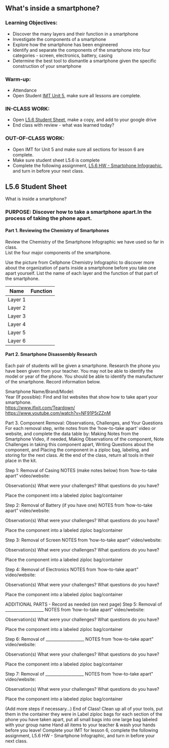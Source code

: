 ## What's inside a smartphone?

### Learning Objectives: 

-   Discover the many layers and their function in a smartphone
-   Investigate the components of a smartphone
-   Explore how the smartphone has been engineered 
-   Identify and separate the components of the smartphone into four categories - screen, electronics, battery, casing  
-   Determine the best tool to dismantle a smartphone given the specific construction of your smartphone 

### Warm-up: 

-   Attendance 
-   Open Student [IMT Unit 5](https://docs.google.com/document/d/127j--zXw26zFZ2Y4GYNWMNp93Gyq57Ew/edit?usp=sharing&ouid=101610972662753304413&rtpof=true&sd=true), make sure all lessons are complete.   

### IN-CLASS WORK:

-   Open [L5.6 Student Sheet](https://docs.google.com/document/d/1pbf2iq3sb-PUej61E494YHynrWiRPtS787QYIbKVKgw/edit?usp=sharing), make a copy, and add to your google drive
-   End class with review - what was learned today?

### OUT-OF-CLASS WORK:

-   Open IMT for Unit 5 and make sure all sections for lesson 6 are complete. 
-   Make sure student sheet L5.6 is complete 
-   Complete the following assignment, [L5.6 HW - Smartphone Infographic](https://docs.google.com/document/d/1ejlRzS5TRMuCTjfOAuXLmlNx2imODisQup7urK415i4/edit?usp=sharing), and turn in before your next class.

## L5.6 Student Sheet

What is inside a smartphone?


### PURPOSE:  Discover how to take a smartphone apart.In the process of taking the phone apart.

#### Part 1. Reviewing the Chemistry of Smartphones
Review the Chemistry of the Smartphone Infographic we have used so far in class.  
List the four major components of the smartphone.



Use the picture from Cellphone Chemistry Infographic to discover more about the organization of parts inside a smartphone before you take one apart yourself. 
List the name of each layer and the function of that part of the smartphone.

| Name    | Function |
| ------- | -------- |
| Layer 1 |          |
| Layer 2 |          |
| Layer 3 |          |
| Layer 4 |          |
| Layer 5 |          |
| Layer 6 |          |


#### Part 2. Smartphone Disassembly Research
Each pair of students will be given a smartphone. Research the phone you have been given from your teacher. You may not be able to identify the model or year of the phone. You should be able to identify the manufacturer of the smartphone. Record information below.

Smartphone Name/Brand/Model:  
Year (If possible): 
Find and list websites that show how to take apart your smartphone.  
https://www.ifixit.com/Teardown/  
https://www.youtube.com/watch?v=NF91P5rZZnM


Part 3.  Component Removal: Observations, Challenges, and Your Questions
For each removal step, write notes from the ‘how-to-take apart’ video or website, and complete the data table by:
Making Notes from the Smartphone Video, if needed,
Making Observations of the component,
Note Challenges in taking this component apart,
Writing Questions about the component, and
Placing the component in a ziploc bag, labeling, and storing for the next class. At the end of the class, return all tools in their place in the kit.
 

Step 1: Removal of Casing
NOTES (make notes below) from ‘how-to-take apart” video/website:  





Observation(s)
What were your challenges?
What questions do you have?











Place the component into a labeled ziploc bag/container

 






Step 2: Removal of Battery (if you have one) 
NOTES from ‘how-to-take apart” video/website: 





Observation(s)
What were your challenges?
What questions do you have?






Place the component into a labeled ziploc bag/container


Step 3: Removal of Screen
NOTES from ‘how-to-take apart” video/website:  





Observation(s)
What were your challenges?
What questions do you have?






Place the component into a labeled ziploc bag/container


Step 4: Removal of Electronics
NOTES from ‘how-to-take apart” video/website:




  
Observation(s)
What were your challenges?
What questions do you have?






Place the component into a labeled ziploc bag/container



ADDITIONAL PARTS - Record as needed (on next page)
Step 5: Removal of ___________________
NOTES from ‘how-to-take apart” video/website:



Observation(s)
What were your challenges?
What questions do you have?






Place the component into a labeled ziploc bag/container


Step 6: Removal of ___________________
NOTES from ‘how-to-take apart” video/website: 



Observation(s)
What were your challenges?
What questions do you have?






Place the component into a labeled ziploc bag/container


Step 7: Removal of ___________________
NOTES from ‘how-to-take apart” video/website: 



Observation(s)
What were your challenges?
What questions do you have?






Place the component into a labeled ziploc bag/container


(Add more steps if necessary…)
End of Class!
Clean up all of your tools, put them in the container they were in
Label ziploc bags for each section of the phone you have taken apart, put all small bags into one large bag labeled with your group name
Hand all items to your teacher & wash your hands before you leave!
Complete your IMT for lesson 6, complete the following assignment, L5.6 HW - Smartphone Infographic, and turn in before your next class. 
